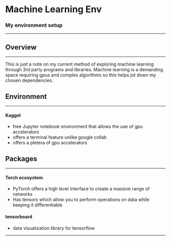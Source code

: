 # Machine Learning Env
### My environment setup
---

## Overview
---

This is just a note on my current method of exploring machine learning through 3rd party programs and libraries. Machine learning is a demanding space requiring gpus and complex algorithms so this helps jot down my chosen dependencies.

## Environment
---
#### Kaggel 
- free Jupyter notebook environment that allows the use of gpu accelerators
- offers a terminal feature unlike google collab
- offers a pletera of gpu accelerators 


## Packages
---
#### Torch ecosystem
- PyTorch offers a high level interface to create a massive range of networks
- Has tensors which allow you to perform operations on data while keeping it differentiable 

#### tensorboard
- data visualization library for tensorflow

---